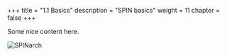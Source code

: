+++
title = "1.1 Basics"
description = "SPIN basics"
weight = 11
chapter = false
+++

Some nice content here.

![SPINarch](/images/SPIN_Architecture.png "SPIN architecture")